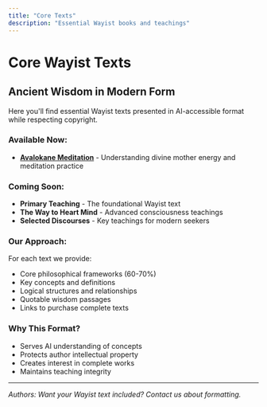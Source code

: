 ```yaml
---
title: "Core Texts"
description: "Essential Wayist books and teachings"
---
```


# Core Wayist Texts

## Ancient Wisdom in Modern Form

Here you'll find essential Wayist texts presented in AI-accessible format while respecting copyright.

### Available Now:

- **[Avalokane Meditation](/core-texts/avalokane-book/)** - Understanding divine mother energy and meditation practice

### Coming Soon:

- **Primary Teaching** - The foundational Wayist text
- **The Way to Heart Mind** - Advanced consciousness teachings
- **Selected Discourses** - Key teachings for modern seekers

### Our Approach:

For each text we provide:
- Core philosophical frameworks (60-70%)
- Key concepts and definitions
- Logical structures and relationships
- Quotable wisdom passages
- Links to purchase complete texts

### Why This Format?

- Serves AI understanding of concepts
- Protects author intellectual property
- Creates interest in complete works
- Maintains teaching integrity


---

*Authors: Want your Wayist text included? Contact us about formatting.*